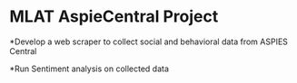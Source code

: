 # MLAT AspieCentral Project

*Develop a web scraper to collect social and behavioral data from ASPIES Central

*Run Sentiment analysis on collected data
